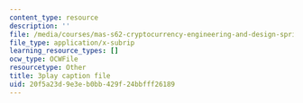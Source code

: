 ```yaml
---
content_type: resource
description: ''
file: /media/courses/mas-s62-cryptocurrency-engineering-and-design-spring-2018/20f5a23d9e3eb0bb429f24bbfff26189_mhQebe1Y4d0.srt
file_type: application/x-subrip
learning_resource_types: []
ocw_type: OCWFile
resourcetype: Other
title: 3play caption file
uid: 20f5a23d-9e3e-b0bb-429f-24bbfff26189
---
```

